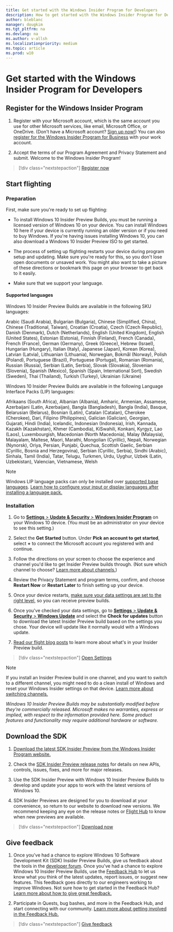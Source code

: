 ```yaml
---
title: Get started with the Windows Insider Program for Developers
description: How to get started with the Windows Insider Program for Developers
author: bleblanc
manager: dougkim
ms.tgt_pltfrm: na
ms.devlang: na
ms.author: v-allsh
ms.localizationpriority: medium
ms.topic: article
ms.prod: w10
---
```


# Get started with the Windows Insider Program for Developers

## Register for the Windows Insider Program

1. Register with your Microsoft account, which is the same account you use for other Microsoft services, like email, Microsoft Office, or OneDrive. (Don't have a Microsoft account? [Sign up now!](https://account.microsoft.com/account)) You can also [register for the Windows Insider Program for Business](../business/register.md) with your work account.

2. Accept the terms of our Program Agreement and Privacy Statement and submit. Welcome to the Windows Insider Program!

> [!div class="nextstepaction"]
> [Register now](https://insider.windows.com/register)

## Start flighting

### Preparation

First, make sure you're ready to set up flighting:

- To install Windows 10 Insider Preview Builds, you must be running a licensed version of Windows 10 on your device. You can install Windows 10 here if your device is currently running an older version or if you need to buy Windows. If you're having issues installing Windows 10, you can also download a Windows 10 Insider Preview ISO to get started.

- The process of setting up flighting restarts your device during program setup and updating. Make sure you're ready for this, so you don't lose open documents or unsaved work. You might also want to take a picture of these directions or bookmark this page on your browser to get back to it easily.

- Make sure that we support your language.

#### Supported languages

Windows 10 Insider Preview Builds are available in the following SKU languages:

Arabic (Saudi Arabia), Bulgarian (Bulgaria), Chinese (Simplified, China), Chinese (Traditional, Taiwan), Croatian (Croatia), Czech (Czech Republic), Danish (Denmark), Dutch (Netherlands), English (United Kingdom), English (United States), Estonian (Estonia), Finnish (Finland), French (Canada), French (France), German (Germany), Greek (Greece), Hebrew (Israel), Hungarian (Hungary), Italian (Italy), Japanese (Japan), Korean (Korea), Latvian (Latvia), Lithuanian (Lithuania), Norwegian, Bokmål (Norway), Polish (Poland), Portuguese (Brazil), Portuguese (Portugal), Romanian (Romania), Russian (Russia), Serbian (Latin, Serbia), Slovak (Slovakia), Slovenian (Slovenia), Spanish (Mexico), Spanish (Spain, International Sort), Swedish (Sweden), Thai (Thailand), Turkish (Turkey), Ukrainian (Ukraine)

Windows 10 Insider Preview Builds are available in the following Language Interface Packs (LIP) languages:

Afrikaans (South Africa), Albanian (Albania), Amharic, Armenian, Assamese, Azerbaijani (Latin, Azerbaijan), Bangla (Bangladesh), Bangla (India), Basque, Belarusian (Belarus), Bosnian (Latin), Catalan (Catalan), Cherokee (Cherokee), Dari, Filipino (Philippines), Galician (Galician), Georgian, Gujarati, Hindi (India), Icelandic, Indonesian (Indonesia), Irish, Kannada, Kazakh (Kazakhstan), Khmer (Cambodia), KiSwahili, Konkani, Kyrgyz, Lao (Laos), Luxembourgish, Macedonian (North Macedonia), Malay (Malaysia), Malayalam, Maltese, Maori, Marathi, Mongolian (Cyrillic), Nepali, Norwegian (Nynorsk), Oriya, Persian, Punjabi, Quechua, Scottish Gaelic, Serbian (Cyrillic, Bosnia and Herzegovina), Serbian (Cyrillic, Serbia), Sindhi (Arabic), Sinhala, Tamil (India), Tatar, Telugu, Turkmen, Urdu, Uyghur, Uzbek (Latin, Uzbekistan), Valencian, Vietnamese, Welsh

> [!NOTE] 
> Windows LIP language packs can only be installed over [supported base languages](https://support.microsoft.com/help/14236). [Learn how to configure your input or display languages after installing a language pack.](https://support.microsoft.com/help/4027670/windows-10-add-and-switch-input-and-display-language-preferences)

### Installation

1. Go to [**Settings** > **Update & Security** > **Windows Insider Program**](https://aka.ms/WIPSettings) on your Windows 10 device. (You must be an administrator on your device to see this setting.)

2. Select the **Get Started** button. Under **Pick an account to get started**, select **+** to connect the Microsoft account you registered with and continue.

3. Follow the directions on your screen to choose the experience and channel you'd like to get Insider Preview builds through. (Not sure which channel to choose? [Learn more about channels.](../flighting.md))

4. Review the Privacy Statement and program terms, confirm, and choose **Restart Now** or **Restart Later** to finish setting up your device.

5. Once your device restarts, [make sure your data settings are set to the right level](../data-settings.md), so you can receive preview builds.

6. Once you've checked your data settings, go to [**Settings** > **Update & Security** > **Windows Update**](https://aka.ms/WIPWindowsUpdate) and select the **Check for updates** button to download the latest Insider Preview build based on the settings you chose. Your device will update like it normally would with a Windows update.

7. [Read our flight blog posts](https://blogs.windows.com/windows-insider/) to learn more about what's in your Insider Preview build.

> [!div class="nextstepaction"]
> [Open Settings](https://aka.ms/WIPSettings)

> [!NOTE] 
> If you install an Insider Preview build in one channel, and you want to switch to a different channel, you might need to do a clean install of Windows and reset your Windows Insider settings on that device. [Learn more about switching channels.](../flighting.md#switching-between-channels)

*Windows 10 Insider Preview Builds may be substantially modified before they're commercially released. Microsoft makes no warranties, express or implied, with respect to the information provided here. Some product features and functionality may require additional hardware or software.*

## Download the SDK

1. [Download the latest SDK Insider Preview from the Windows Insider Program website.](https://insider.windows.com/for-developers-getting-started#download)

2. Check the [SDK Insider Preview release notes](https://blogs.windows.com/windowsdeveloper/) for details on new APIs, controls, issues, fixes, and more for major releases.

3. Use the SDK Insider Preview with Windows 10 Insider Preview Builds to develop and update your apps to work with the latest versions of Windows 10.

4. SDK Insider Previews are designed for you to download at your convenience, so return to our website to download new versions. We recommend keeping any eye on the release notes or [Flight Hub](../flight-hub/index.md) to know when new previews are available.

> [!div class="nextstepaction"]
> [Download now](https://insider.windows.com/for-developers-getting-started#download)


## Give feedback

1. Once you've had a chance to explore Windows 10 Software Development Kit (SDK) Insider Preview Builds, give us feedback about the tools in the [developer forum](https://aka.ms/WIPDeveloperForum). Once you've had a chance to explore Windows 10 Insider Preview Builds, use the [Feedback Hub](https://aka.ms/WIPFeedbackHub) to let us know what you think of the latest updates, report issues, or suggest new features. This feedback goes directly to our engineers working to improve Windows. Not sure how to get started in the Feedback Hub? [Learn more about how to give great feedback.](../feedback.md)

2. Participate in Quests, bug bashes, and more in the Feedback Hub, and start connecting with our community. [Learn more about getting involved in the Feedback Hub.](../feedback.md)

> [!div class="nextstepaction"]
> [Give feedback](https://aka.ms/WIPFeedbackHub)